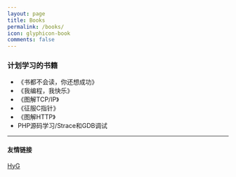 ```yaml
---
layout: page
title: Books
permalink: /books/
icon: glyphicon-book
comments: false
---
```


### 计划学习的书籍

* 《书都不会读，你还想成功》
* 《我编程，我快乐》
* 《图解TCP/IP》
* 《征服C指针》
* 《图解HTTP》
* PHP源码学习/Strace和GDB调试

---

#### 友情链接

[HyG](http://gaohaoyang.github.io/)